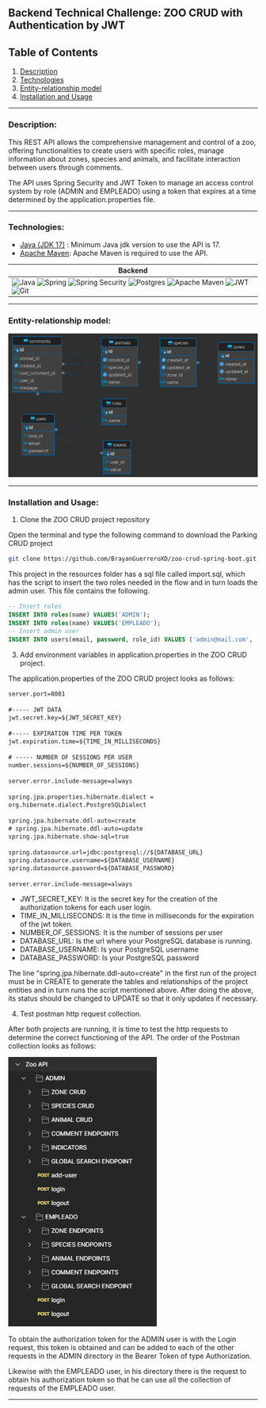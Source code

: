 ## Backend Technical Challenge: ZOO CRUD with Authentication by JWT
## Table of Contents
1. [Description](#description)
2. [Technologies](#technologies)
3. [Entity-relationship model](#entity-relationship-model)
4. [Installation and Usage](#installation-and-usage)

___
### Description: 

This REST API allows the comprehensive management and control of a zoo, offering functionalities to create users with specific roles, manage information about zones, species and animals, and facilitate interaction between users through comments.

The API uses Spring Security and JWT Token to manage an access control system by role (ADMIN and EMPLEADO) using a token that expires at a time determined by the application.properties file.
___
### Technologies:
- [Java (JDK 17)](https://www.oracle.com/co/java/technologies/javase/jdk17-archive-downloads.html "Java JDK 17") : Minimum Java jdk version to use the API is 17.
- [Apache Maven](https://maven.apache.org/download.cgi "Apache Maven"):  Apache Maven is required to use the API.

|Backend|
|---|
|![Java](https://img.shields.io/badge/Java-ED8B00?style=for-the-badge&logo=openjdk&logoColor=white) ![Spring](https://img.shields.io/badge/Spring-6DB33F?style=for-the-badge&logo=spring&logoColor=white) ![Spring Security](https://img.shields.io/badge/Spring%20Security-6DB33F?style=for-the-badge&logo=springsecurity&logoColor=white) ![Postgres](https://img.shields.io/badge/postgres-%23316192.svg?style=for-the-badge&logo=postgresql&logoColor=white) ![Apache Maven](https://img.shields.io/badge/Apache%20Maven-C71A36?style=for-the-badge&logo=Apache%20Maven&logoColor=white) ![JWT](https://img.shields.io/badge/JWT-black?style=for-the-badge&logo=JSON%20web%20tokens) ![Git](https://img.shields.io/badge/GIT-E44C30?style=for-the-badge&logo=git&logoColor=white)|

___
### Entity-relationship model:

![ERM dbeaver image](./src/main/resources/mer-zoo-crud.png)

___

### Installation and Usage:

1. Clone the ZOO CRUD project repository

Open the terminal and type the following command to download the Parking CRUD project 

```sh
git clone https://github.com/BrayanGuerreroXD/zoo-crud-spring-boot.git
```

This project in the resources folder has a sql file called import.sql, which has the script to insert the two roles needed in the flow and in turn loads the admin user. This file contains the following.

```sql
-- Insert roles
INSERT INTO roles(name) VALUES('ADMIN');
INSERT INTO roles(name) VALUES('EMPLEADO');
-- Insert admin user
INSERT INTO users(email, password, role_id) VALUES ('admin@mail.com', '$2a$10$WHA7Rwnti3PLuYZlaxY/zORWt0awaMWoxaKv0pFphGntI3oLDqXU2', 1);
```

3. Add environment variables in application.properties in the ZOO CRUD project.

The application.properties of the ZOO CRUD project looks as follows:

```properties
server.port=8081

#----- JWT DATA
jwt.secret.key=${JWT_SECRET_KEY}

#----- EXPIRATION TIME PER TOKEN
jwt.expiration.time=${TIME_IN_MILLISECONDS}

# ----- NUMBER OF SESSIONS PER USER
number.sessions=${NUMBER_OF_SESSIONS}

server.error.include-message=always

spring.jpa.properties.hibernate.dialect = org.hibernate.dialect.PostgreSQLDialect

spring.jpa.hibernate.ddl-auto=create
# spring.jpa.hibernate.ddl-auto=update
spring.jpa.hibernate.show-sql=true

spring.datasource.url=jdbc:postgresql://${DATABASE_URL}
spring.datasource.username=${DATABASE_USERNAME}
spring.datasource.password=${DATABASE_PASSWORD}

server.error.include-message=always
```

- JWT_SECRET_KEY: It is the secret key for the creation of the authorization tokens for each user login.
- TIME_IN_MILLISECONDS: It is the time in milliseconds for the expiration of the jwt token.
- NUMBER_OF_SESSIONS: It is the number of sessions per user
- DATABASE_URL: Is the url where your PostgreSQL database is running.
- DATABASE_USERNAME: Is your PostgreSQL username
- DATABASE_PASSWORD: Is your PostgreSQL password

The line "spring.jpa.hibernate.ddl-auto=create" in the first run of the project must be in CREATE to generate the tables and relationships of the project entities and in turn runs the script mentioned above. After doing the above, its status should be changed to UPDATE so that it only updates if necessary.

4. Test postman http request collection.

After both projects are running, it is time to test the http requests to determine the correct functioning of the API. The order of the Postman collection looks as follows:

![postman collection](./src/main/resources/postman-collection.png)

To obtain the authorization token for the ADMIN user is with the Login request, this token is obtained and can be added to each of the other requests in the ADMIN directory in the Bearer Token of type Authorization.

Likewise with the EMPLEADO user, in his directory there is the request to obtain his authorization token so that he can use all the collection of requests of the EMPLEADO user.

___
